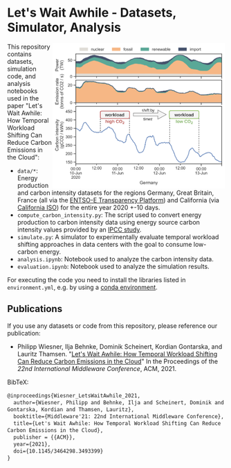 # Let's Wait Awhile - Datasets, Simulator, Analysis

<img align="right" width="400" src="img/fig1.svg">

This repository contains datasets, simulation code, and analysis notebooks used in the paper "Let's Wait Awhile: How Temporal Workload Shifting Can Reduce Carbon Emissions in the Cloud":

- `data/*`: Energy production and carbon intensity datasets for the regions Germany, Great Britain, France (all via the [ENTSO-E Transparency Platform](https://transparency.entsoe.eu/)) and California (via [California ISO](https://www.caiso.com/)) for the entire year 2020 +-10 days.
- `compute_carbon_intensity.py`: The script used to convert energy production to carbon intensity data using energy source carbon intensity values provided by an [IPCC study](http://www.ipcc-wg3.de/report/IPCC_SRREN_Annex_II.pdf).
- `simulate.py`: A simulator to experimentally evaluate temporal workload shifting approaches in data centers with the goal to consume low-carbon energy.
- `analysis.ipynb`: Notebook used to analyze the carbon intensity data.
- `evaluation.ipynb`: Notebook used to analyze the simulation results.

For executing the code you need to install the libraries listed in `environment.yml`, e.g. by using a [conda environment](https://conda.io/).


## Publications

If you use any datasets or code from this repository, please reference our publication:

- Philipp Wiesner, Ilja Behnke, Dominik Scheinert,  Kordian Gontarska, and Lauritz Thamsen. "[Let's Wait Awhile: How Temporal Workload Shifting Can Reduce Carbon Emissions in the Cloud](https://arxiv.org/pdf/2110.13234.pdf)" In the Proceedings of the *22nd International Middleware Conference*, ACM, 2021.

BibTeX:
```
@inproceedings{Wiesner_LetsWaitAwhile_2021,
  author={Wiesner, Philipp and Behnke, Ilja and Scheinert, Dominik and Gontarska, Kordian and Thamsen, Lauritz},
  booktitle={Middleware'21: 22nd International Middleware Conference}, 
  title={Let's Wait Awhile: How Temporal Workload Shifting Can Reduce Carbon Emissions in the Cloud}, 
  publisher = {{ACM}},
  year={2021},
  doi={10.1145/3464298.3493399}
}
```
